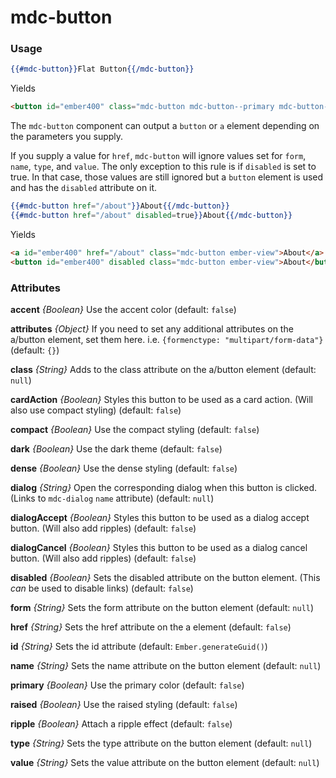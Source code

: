 # mdc-button

### Usage

```hbs
{{#mdc-button}}Flat Button{{/mdc-button}}
```

Yields

```html
<button id="ember400" class="mdc-button mdc-button--primary mdc-button--raised ember-view">Submit</button>
```

The `mdc-button` component can output a `button` or `a` element depending on the parameters you supply.

If you supply a value for `href`, `mdc-button` will ignore values set for `form`, `name`, `type`, and `value`.
The only exception to this rule is if `disabled` is set to true. In that case, those values are still ignored but
a `button` element is used and has the `disabled` attribute on it.

```hbs
{{#mdc-button href="/about"}}About{{/mdc-button}}
{{#mdc-button href="/about" disabled=true}}About{{/mdc-button}}
```

Yields

```html
<a id="ember400" href="/about" class="mdc-button ember-view">About</a>
<button id="ember400" disabled class="mdc-button ember-view">About</button>
```

### Attributes

**accent** *{Boolean}* Use the accent color (default: `false`)

**attributes** *{Object}* If you need to set any additional attributes on the a/button element, set them here. i.e. `{formenctype: "multipart/form-data"}` (default: `{}`)

**class** *{String}* Adds to the class attribute on the a/button element (default: `null`)

**cardAction** *{Boolean}* Styles this button to be used as a card action. (Will also use compact styling) (default: `false`)

**compact** *{Boolean}* Use the compact styling (default: `false`)

**dark** *{Boolean}* Use the dark theme (default: `false`)

**dense** *{Boolean}* Use the dense styling (default: `false`)

**dialog** *{String}* Open the corresponding dialog when this button is clicked. (Links to `mdc-dialog` `name` attribute) (default: `null`)

**dialogAccept** *{Boolean}* Styles this button to be used as a dialog accept button. (Will also add ripples) (default: `false`)

**dialogCancel** *{Boolean}* Styles this button to be used as a dialog cancel button. (Will also add ripples) (default: `false`)

**disabled** *{Boolean}* Sets the disabled attribute on the button element. (This *can* be used to disable links) (default: `false`)

**form** *{String}* Sets the form attribute on the button element (default: `null`)

**href** *{String}* Sets the href attribute on the a element (default: `false`)

**id** *{String}* Sets the id attribute (default: `Ember.generateGuid()`)

**name** *{String}* Sets the name attribute on the button element (default: `null`)

**primary** *{Boolean}* Use the primary color (default: `false`)

**raised** *{Boolean}* Use the raised styling (default: `false`)

**ripple** *{Boolean}* Attach a ripple effect (default: `false`)

**type** *{String}* Sets the type attribute on the button element (default: `null`)

**value** *{String}* Sets the value attribute on the button element (default: `null`)
